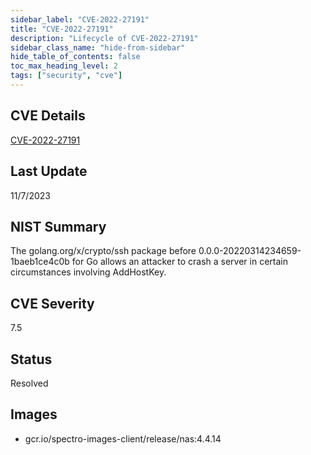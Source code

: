 ```yaml
---
sidebar_label: "CVE-2022-27191"
title: "CVE-2022-27191"
description: "Lifecycle of CVE-2022-27191"
sidebar_class_name: "hide-from-sidebar"
hide_table_of_contents: false
toc_max_heading_level: 2
tags: ["security", "cve"]
---
```


## CVE Details

[CVE-2022-27191](https://nvd.nist.gov/vuln/detail/CVE-2022-27191)

## Last Update

11/7/2023

## NIST Summary

The golang.org/x/crypto/ssh package before 0.0.0-20220314234659-1baeb1ce4c0b for Go allows an attacker to crash a server
in certain circumstances involving AddHostKey.

## CVE Severity

7.5

## Status

Resolved

## Images

- gcr.io/spectro-images-client/release/nas:4.4.14
